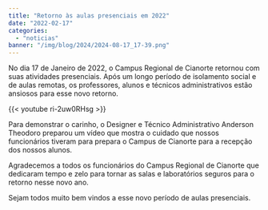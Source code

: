 ```yaml
---
title: "Retorno às aulas presenciais em 2022"
date: "2022-02-17"
categories: 
  - "noticias"
banner: "/img/blog/2024/2024-08-17_17-39.png"
---
```


No dia 17 de Janeiro de 2022, o Campus Regional de Cianorte retornou com suas atividades presenciais. Após um longo período de isolamento social e de aulas remotas, os professores, alunos e técnicos administrativos estão ansiosos para esse novo retorno.

<!--more-->

{{< youtube ri-2uw0RHsg >}}


Para demonstrar o carinho, o Designer e Técnico Administrativo Anderson Theodoro preparou um vídeo que mostra o cuidado que nossos funcionários tiveram para prepara o Campus de Cianorte para a recepção dos nossos alunos.

Agradecemos a todos os funcionários do Campus Regional de Cianorte que dedicaram tempo e zelo para tornar as salas e laboratórios seguros para o retorno nesse novo ano.

Sejam todos muito bem vindos a esse novo período de aulas presenciais.